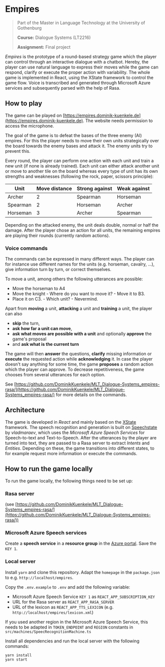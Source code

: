 # Empires
> Part of the Master in Language Technology at the University of Gothenburg
>
> **Course:** Dialogue Systems (LT2216)
>
> **Assignment:** Final project

*Empires* is the prototype of a round-based strategy game which the player can control through an interactive dialogue with a chatbot.
Hereby, the player can use natural language to express their moves while the game can respond, clarify or execute the proper action with variability.
The whole game is implemented in React, using the XState framework to control the game flow.
Voice is transcribed and generated through Microsoft Azure services and subsequently parsed with the help of Rasa.

## How to play
The game can be played on [https://empires.dominik-kuenkele.de](https://empires.dominik-kuenkele.de). The website needs permission to access the microphone.

The goal of the game is to defeat the bases of the three enemy (AI) empires. For this the player needs to move their own units strategically over the board towards the enemy bases and attack it. The enemy units try to prevent this.

Every round, the player can perform one action with each unit and train a new unit (if none is already trained). Each unit can either attack another unit or move to another tile on the board whereas every type of unit has its own strengths and weaknesses (following the rock, paper, scissors principle):

**Unit** | Move distance | Strong against | Weak against
---------|---------------|----------------|-------------
Archer   | 2             | Spearman       | Horseman
Spearman | 2             | Horseman       | Archer
Horseman | 3             | Archer         | Spearman

Depending on the attacked enemy, the unit deals double, normal or half the damage.
After the player chose an action for all units, the remaining empires are playing their rounds (currently random actions).

### Voice commands
The commands can be expressed in many different ways. The player can for instance use different names for the units (e.g. horseman, cavalry, ...), give information turn by turn, or correct themselves.

To move a unit, among others the following utterances are possible:
- Move the horseman to A4
- Move the knight - Where do you want to move it? - Move it to B3.
- Place it on C3. - Which unit? - Nevermind.

Apart from **moving** a unit, **attacking** a unit and **training** a unit, the player can also
- **skip** the turn,
- **ask how far a unit can move**,
- **ask what moves are possible with a unit** and optionally **approve** the game's proposal 
- and **ask what is the current turn**

The game will then **answer** the questions, **clarify** missing information or **execute** the requested action while **acknowledging** it.
In case the player doesn't say anything for some time, the game **proposes** a random action which the player can approve.
To decrease repetitiveness, the game chooses from several utterances for each option.

See [https://github.com/DominikKuenkele/MLT_Dialogue-Systems_empires-rasa/](https://github.com/DominikKuenkele/MLT_Dialogue-Systems_empires-rasa/) for more details on the commands.

## Architecture
The game is developed in *React* and mainly based on the [XState](https://github.com/statelyai/xstate) framework.
The speech recognition and generation is built on [Speechstate](https://github.com/vladmaraev/speechstate) by *vladmaraev*, which uses the *Microsoft Azure Speech Services* for Speech-to-text and Text-to-Speech.
After the utterances by the player are turned into text, they are passed to a Rasa server to extract *Intents* and *Entities*. Depending on these, the game transitions into different states, to for example request more information or execute the commands.



## How to run the game locally
To run the game locally, the following things need to be set up:

### Rasa server
(see [https://github.com/DominikKuenkele/MLT_Dialogue-Systems_empires-rasa/](https://github.com/DominikKuenkele/MLT_Dialogue-Systems_empires-rasa/))

### Microsoft Azure Speech services
Create a **speech service** in a **resource group** in the [Azure portal](https://portal.azure.com/).
Save the `KEY 1`.

### Local server
Install `yarn` and clone this repository.
Adapt the `homepage` in the `package.json` to e.g. `http://localhost/empires`.

Copy the `.env.example` to `.env` and add the following variable:
- Microsoft Azure Speech Service `KEY 1` as `REACT_APP_SUBSCRIPTION_KEY`
- URL for the Rasa server as `REACT_APP_RASA_SERVER`
- URL of the lexicon as `REACT_APP_TTS_LEXICON` (e.g. `http://localhost/empires/lexicon.xml`)

If you used another region in the Microsoft Azure Speech Service, this needs to be adapted in `TOKEN_ENDPOINT` and `REGION` constants in `src/machines/SpeecRecognitionMachine.ts`

Install all dependencies and run the local server with the following commands:
```bash
yarn install
yarn start
```